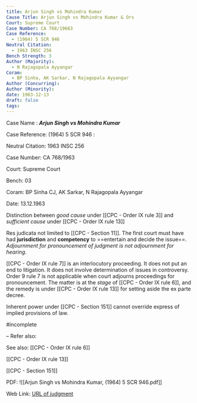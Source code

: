 ```yaml
---
title: Arjun Singh vs Mohindra Kumar
Cause Title: Arjun Singh vs Mohindra Kumar & Ors
Court: Supreme Court
Case Number: CA 768/19663
Case Reference:
  - (1964) 5 SCR 946
Neutral Citation:
  - 1963 INSC 256
Bench Strength: 3
Author (Majority):
  - N Rajagopala Ayyangar
Coram:
  - BP Sinha, AK Sarkar, N Rajagopala Ayyangar
Author (Concurring): 
Author (Minority): 
date: 1963-12-13
draft: false
tags:
---
```

Case Name : ***Arjun Singh vs Mohindra Kumar***

Case Reference: (1964) 5 SCR 946 :  

Neutral Citation: 1963 INSC 256

Case Number: CA 768/1963

Court: Supreme Court

Bench: 03

Coram: BP Sinha CJ, AK Sarkar, N Rajagopala Ayyangar

Date: 13.12.1963

Distinction between *good cause* under [[CPC - Order IX rule 3]] and *sufficient cause* under [[CPC - Order IX rule 13]]

Res judicata not limited to [[CPC - Section 11]]. The first court must have had **jurisdiction** and **competency** to ==entertain and decide the issue==.
*Adjournment for pronouncement of judgment is not adjournment for hearing*.

[[CPC - Order IX rule 7]] is an interlocutory proceeding. It does not put an end to litigation. It does not involve determination of issues in controversy.
Order 9 rule 7 is not applicable when court adjourns proceedings for pronouncement. The matter is at the *stage* of [[CPC - Order IX rule 6]], and the remedy is under [[CPC - Order IX rule 13]] for setting aside the ex parte decree.

Inherent power under [[CPC - Section 151]] cannot override express of implied provisions of law.

#incomplete 

–
Refer also:


See also:
[[CPC - Order IX rule 6]]

[[CPC - Order IX rule 13]]

[[CPC - Section 151]]



PDF:
![[Arjun Singh vs Mohindra Kumar, (1964) 5 SCR 946.pdf]]

Web Link: <a href="/All judgments/Arjun Singh vs Mohindra Kumar, (1964) 5 SCR 946.pdf" target="_blank">URL of judgment</a>